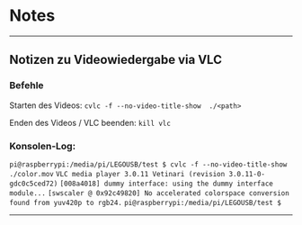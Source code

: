 # Notes

---

## Notizen zu Videowiedergabe via VLC

### Befehle
Starten des Videos:
`cvlc -f --no-video-title-show  ./<path>`

Enden des Videos / VLC beenden:
`kill vlc`

### Konsolen-Log:
`pi@raspberrypi:/media/pi/LEGOUSB/test $ cvlc -f --no-video-title-show  ./color.mov`
`VLC media player 3.0.11 Vetinari (revision 3.0.11-0-gdc0c5ced72)`
`[008a4018] dummy interface: using the dummy interface module...`
`[swscaler @ 0x92c49820] No accelerated colorspace conversion found from yuv420p to rgb24.`
`pi@raspberrypi:/media/pi/LEGOUSB/test $ `

---

